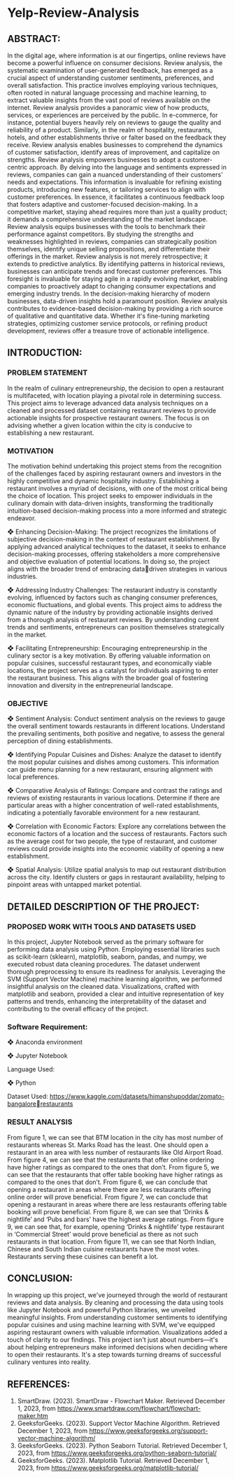 # Yelp-Review-Analysis
## ABSTRACT:
In the digital age, where information is at our fingertips, online reviews have become a 
powerful influence on consumer decisions. Review analysis, the systematic 
examination of user-generated feedback, has emerged as a crucial aspect of 
understanding customer sentiments, preferences, and overall satisfaction. This practice 
involves employing various techniques, often rooted in natural language processing and 
machine learning, to extract valuable insights from the vast pool of reviews available 
on the internet.
Review analysis provides a panoramic view of how products, services, or experiences 
are perceived by the public. In e-commerce, for instance, potential buyers heavily rely 
on reviews to gauge the quality and reliability of a product. Similarly, in the realm of 
hospitality, restaurants, hotels, and other establishments thrive or falter based on the 
feedback they receive. Review analysis enables businesses to comprehend the 
dynamics of customer satisfaction, identify areas of improvement, and capitalize on 
strengths.
Review analysis empowers businesses to adopt a customer-centric approach. By 
delving into the language and sentiments expressed in reviews, companies can gain a 
nuanced understanding of their customers' needs and expectations. This information is 
invaluable for refining existing products, introducing new features, or tailoring services 
to align with customer preferences. In essence, it facilitates a continuous feedback loop 
that fosters adaptive and customer-focused decision-making.
In a competitive market, staying ahead requires more than just a quality product; it 
demands a comprehensive understanding of the market landscape. Review analysis 
equips businesses with the tools to benchmark their performance against competitors. 
By studying the strengths and weaknesses highlighted in reviews, companies can 
strategically position themselves, identify unique selling propositions, and differentiate 
their offerings in the market.
Review analysis is not merely retrospective; it extends to predictive analytics. By 
identifying patterns in historical reviews, businesses can anticipate trends and forecast 
customer preferences. This foresight is invaluable for staying agile in a rapidly evolving 
market, enabling companies to proactively adapt to changing consumer expectations 
and emerging industry trends.
In the decision-making hierarchy of modern businesses, data-driven insights hold a 
paramount position. Review analysis contributes to evidence-based decision-making 
by providing a rich source of qualitative and quantitative data. Whether it's fine-tuning 
marketing strategies, optimizing customer service protocols, or refining product 
development, reviews offer a treasure trove of actionable intelligence.
## INTRODUCTION:
### PROBLEM STATEMENT
In the realm of culinary entrepreneurship, the decision to open a restaurant is 
multifaceted, with location playing a pivotal role in determining success. This project 
aims to leverage advanced data analysis techniques on a cleaned and processed dataset 
containing restaurant reviews to provide actionable insights for prospective restaurant 
owners. The focus is on advising whether a given location within the city is conducive 
to establishing a new restaurant.
### MOTIVATION
The motivation behind undertaking this project stems from the recognition of the 
challenges faced by aspiring restaurant owners and investors in the highly competitive 
and dynamic hospitality industry. Establishing a restaurant involves a myriad of 
decisions, with one of the most critical being the choice of location. This project seeks 
to empower individuals in the culinary domain with data-driven insights, transforming 
the traditionally intuition-based decision-making process into a more informed and 
strategic endeavor.

❖ Enhancing Decision-Making: The project recognizes the limitations of subjective 
decision-making in the context of restaurant establishment. By applying advanced 
analytical techniques to the dataset, it seeks to enhance decision-making processes, 
offering stakeholders a more comprehensive and objective evaluation of potential 
locations. In doing so, the project aligns with the broader trend of embracing datadriven strategies in various industries.

❖ Addressing Industry Challenges: The restaurant industry is constantly evolving, 
influenced by factors such as changing consumer preferences, economic 
fluctuations, and global events. This project aims to address the dynamic nature of 
the industry by providing actionable insights derived from a thorough analysis of 
restaurant reviews. By understanding current trends and sentiments, entrepreneurs 
can position themselves strategically in the market.

❖ Facilitating Entrepreneurship: Encouraging entrepreneurship in the culinary sector 
is a key motivation. By offering valuable information on popular cuisines, 
successful restaurant types, and economically viable locations, the project serves as 
a catalyst for individuals aspiring to enter the restaurant business. This aligns with 
the broader goal of fostering innovation and diversity in the entrepreneurial 
landscape.

### OBJECTIVE
❖ Sentiment Analysis: Conduct sentiment analysis on the reviews to gauge the overall 
sentiment towards restaurants in different locations. Understand the prevailing 
sentiments, both positive and negative, to assess the general perception of dining 
establishments.

❖ Identifying Popular Cuisines and Dishes: Analyze the dataset to identify the most 
popular cuisines and dishes among customers. This information can guide menu 
planning for a new restaurant, ensuring alignment with local preferences.

❖ Comparative Analysis of Ratings: Compare and contrast the ratings and reviews of 
existing restaurants in various locations. Determine if there are particular areas with 
a higher concentration of well-rated establishments, indicating a potentially 
favorable environment for a new restaurant.

❖ Correlation with Economic Factors: Explore any correlations between the economic 
factors of a location and the success of restaurants. Factors such as the average cost 
for two people, the type of restaurant, and customer reviews could provide insights 
into the economic viability of opening a new establishment.

❖ Spatial Analysis: Utilize spatial analysis to map out restaurant distribution across 
the city. Identify clusters or gaps in restaurant availability, helping to pinpoint areas 
with untapped market potential.

## DETAILED DESCRIPTION OF THE PROJECT:
### PROPOSED WORK WITH TOOLS AND DATASETS USED
In this project, Jupyter Notebook served as the primary software for performing 
data analysis using Python. Employing essential libraries such as scikit-learn 
(sklearn), matplotlib, seaborn, pandas, and numpy, we executed robust data cleaning 
procedures. The dataset underwent thorough preprocessing to ensure its readiness 
for analysis. Leveraging the SVM (Support Vector Machine) machine learning 
algorithm, we performed insightful analysis on the cleaned data. Visualizations, 
crafted with matplotlib and seaborn, provided a clear and intuitive representation of 
key patterns and trends, enhancing the interpretability of the dataset and 
contributing to the overall efficacy of the project.
### Software Requirement:
❖ Anaconda environment

❖ Jupyter Notebook

Language Used:

❖ Python

Dataset Used:
https://www.kaggle.com/datasets/himanshupoddar/zomato-bangalorerestaurants
### RESULT ANALYSIS
From figure 1, we can see that BTM location in the city has most number of restaurants whereas 
St. Marks Road has the least. One should open a restaurant in an area with less number of 
restaurants like Old Airport Road.
From figure 4, we can see that the restaurants that offer online ordering have higher ratings as 
compared to the ones that don’t.
From figure 5, we can see that the restaurants that offer table booking have higher ratings as 
compared to the ones that don’t.
From figure 6, we can conclude that opening a restaurant in areas where there are less 
restaurants offering online order will prove beneficial.
From figure 7, we can conclude that opening a restaurant in areas where there are less 
restaurants offering table booking will prove beneficial.
From figure 8, we can see that ‘Drinks & nightlife’ and ‘Pubs and bars’ have the highest average 
ratings.
From figure 9, we can see that, for example, opening ‘Drinks & nightlife’ type restaurant in 
‘Commercial Street’ would prove beneficial as there as not such restaurants in that location.
From figure 11, we can see that North Indian, Chinese and South Indian cuisine restaurants 
have the most votes. Restaurants serving these cuisines can benefit a lot.
## CONCLUSION:
In wrapping up this project, we've journeyed through the world of restaurant reviews 
and data analysis. By cleaning and processing the data using tools like Jupyter 
Notebook and powerful Python libraries, we unveiled meaningful insights. From 
understanding customer sentiments to identifying popular cuisines and using machine 
learning with SVM, we've equipped aspiring restaurant owners with valuable 
information. Visualizations added a touch of clarity to our findings. This project isn't 
just about numbers—it's about helping entrepreneurs make informed decisions when 
deciding where to open their restaurants. It's a step towards turning dreams of successful 
culinary ventures into reality.
## REFERENCES:
1. SmartDraw. (2023). SmartDraw - Flowchart Maker. Retrieved December 1, 2023, 
from https://www.smartdraw.com/flowchart/flowchart-maker.htm
2. GeeksforGeeks. (2023). Support Vector Machine Algorithm. Retrieved December 1, 
2023, from https://www.geeksforgeeks.org/support-vector-machine-algorithm/
3. GeeksforGeeks. (2023). Python Seaborn Tutorial. Retrieved December 1, 2023, 
from https://www.geeksforgeeks.org/python-seaborn-tutorial/
4. GeeksforGeeks. (2023). Matplotlib Tutorial. Retrieved December 1, 2023, 
from https://www.geeksforgeeks.org/matplotlib-tutorial/
